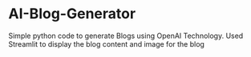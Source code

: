 # AI-Blog-Generator
Simple python code to generate Blogs using OpenAI Technology.
Used Streamlit to display the blog content and image for the blog
